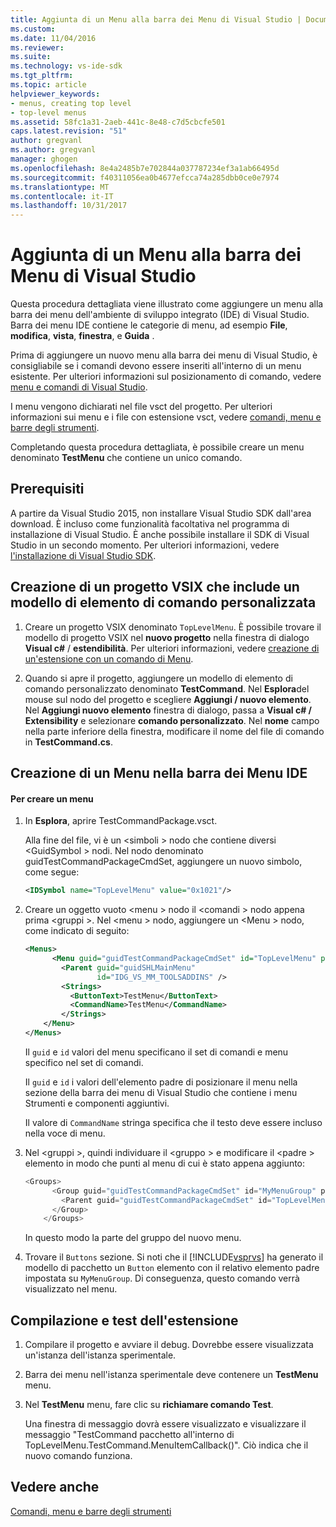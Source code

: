```yaml
---
title: Aggiunta di un Menu alla barra dei Menu di Visual Studio | Documenti Microsoft
ms.custom: 
ms.date: 11/04/2016
ms.reviewer: 
ms.suite: 
ms.technology: vs-ide-sdk
ms.tgt_pltfrm: 
ms.topic: article
helpviewer_keywords:
- menus, creating top level
- top-level menus
ms.assetid: 58fc1a31-2aeb-441c-8e48-c7d5cbcfe501
caps.latest.revision: "51"
author: gregvanl
ms.author: gregvanl
manager: ghogen
ms.openlocfilehash: 8e4a2485b7e702844a037787234ef3a1ab66495d
ms.sourcegitcommit: f40311056ea0b4677efcca74a285dbb0ce0e7974
ms.translationtype: MT
ms.contentlocale: it-IT
ms.lasthandoff: 10/31/2017
---
```

# <a name="adding-a-menu-to-the-visual-studio-menu-bar"></a>Aggiunta di un Menu alla barra dei Menu di Visual Studio
Questa procedura dettagliata viene illustrato come aggiungere un menu alla barra dei menu dell'ambiente di sviluppo integrato (IDE) di Visual Studio. Barra dei menu IDE contiene le categorie di menu, ad esempio **File**, **modifica**, **vista**, **finestra**, e **Guida** .  
  
 Prima di aggiungere un nuovo menu alla barra dei menu di Visual Studio, è consigliabile se i comandi devono essere inseriti all'interno di un menu esistente. Per ulteriori informazioni sul posizionamento di comando, vedere [menu e comandi di Visual Studio](../extensibility/ux-guidelines/menus-and-commands-for-visual-studio.md).  
  
 I menu vengono dichiarati nel file vsct del progetto. Per ulteriori informazioni sui menu e i file con estensione vsct, vedere [comandi, menu e barre degli strumenti](../extensibility/internals/commands-menus-and-toolbars.md).  
  
 Completando questa procedura dettagliata, è possibile creare un menu denominato **TestMenu** che contiene un unico comando.  
  
## <a name="prerequisites"></a>Prerequisiti  
 A partire da Visual Studio 2015, non installare Visual Studio SDK dall'area download. È incluso come funzionalità facoltativa nel programma di installazione di Visual Studio. È anche possibile installare il SDK di Visual Studio in un secondo momento. Per ulteriori informazioni, vedere [l'installazione di Visual Studio SDK](../extensibility/installing-the-visual-studio-sdk.md).  
  
## <a name="creating-a-vsix-project-that-has-a-custom-command-item-template"></a>Creazione di un progetto VSIX che include un modello di elemento di comando personalizzata  
  
1.  Creare un progetto VSIX denominato `TopLevelMenu`. È possibile trovare il modello di progetto VSIX nel **nuovo progetto** nella finestra di dialogo **Visual c#** / **estendibilità**.  Per ulteriori informazioni, vedere [creazione di un'estensione con un comando di Menu](../extensibility/creating-an-extension-with-a-menu-command.md).  
  
2.  Quando si apre il progetto, aggiungere un modello di elemento di comando personalizzato denominato **TestCommand**. Nel **Esplora**del mouse sul nodo del progetto e scegliere **Aggiungi / nuovo elemento**. Nel **Aggiungi nuovo elemento** finestra di dialogo, passa a **Visual c# / Extensibility** e selezionare **comando personalizzato**. Nel **nome** campo nella parte inferiore della finestra, modificare il nome del file di comando in **TestCommand.cs**.  
  
## <a name="creating-a-menu-on-the-ide-menu-bar"></a>Creazione di un Menu nella barra dei Menu IDE  
  
#### <a name="to-create-a-menu"></a>Per creare un menu  
  
1.  In **Esplora**, aprire TestCommandPackage.vsct.  
  
     Alla fine del file, vi è un \<simboli > nodo che contiene diversi \<GuidSymbol > nodi. Nel nodo denominato guidTestCommandPackageCmdSet, aggiungere un nuovo simbolo, come segue:  
  
    ```xml  
    <IDSymbol name="TopLevelMenu" value="0x1021"/>  
    ```  
  
2.  Creare un oggetto vuoto \<menu > nodo il \<comandi > nodo appena prima \<gruppi >. Nel \<menu > nodo, aggiungere un \<Menu > nodo, come indicato di seguito:  
  
    ```xml  
    <Menus>  
          <Menu guid="guidTestCommandPackageCmdSet" id="TopLevelMenu" priority="0x700" type="Menu">  
            <Parent guid="guidSHLMainMenu"  
                    id="IDG_VS_MM_TOOLSADDINS" />  
            <Strings>  
              <ButtonText>TestMenu</ButtonText>  
              <CommandName>TestMenu</CommandName>  
            </Strings>  
        </Menu>  
    </Menus>  
    ```  
  
     Il `guid` e `id` valori del menu specificano il set di comandi e menu specifico nel set di comandi.  
  
     Il `guid` e `id` i valori dell'elemento padre di posizionare il menu nella sezione della barra dei menu di Visual Studio che contiene i menu Strumenti e componenti aggiuntivi.  
  
     Il valore di `CommandName` stringa specifica che il testo deve essere incluso nella voce di menu.  
  
3.  Nel \<gruppi >, quindi individuare il \<gruppo > e modificare il \<padre > elemento in modo che punti al menu di cui è stato appena aggiunto:  
  
    ```csharp  
    <Groups>  
          <Group guid="guidTestCommandPackageCmdSet" id="MyMenuGroup" priority="0x0600">  
            <Parent guid="guidTestCommandPackageCmdSet" id="TopLevelMenu"/>  
          </Group>  
        </Groups>  
    ```  
  
     In questo modo la parte del gruppo del nuovo menu.  
  
4.  Trovare il `Buttons` sezione. Si noti che il [!INCLUDE[vsprvs](../code-quality/includes/vsprvs_md.md)] ha generato il modello di pacchetto un `Button` elemento con il relativo elemento padre impostata su `MyMenuGroup`. Di conseguenza, questo comando verrà visualizzato nel menu.  
  
## <a name="building-and-testing-the-extension"></a>Compilazione e test dell'estensione  
  
1.  Compilare il progetto e avviare il debug. Dovrebbe essere visualizzata un'istanza dell'istanza sperimentale.  
  
2.  Barra dei menu nell'istanza sperimentale deve contenere un **TestMenu** menu.  
  
3.  Nel **TestMenu** menu, fare clic su **richiamare comando Test**.  
  
     Una finestra di messaggio dovrà essere visualizzato e visualizzare il messaggio "TestCommand pacchetto all'interno di TopLevelMenu.TestCommand.MenuItemCallback()". Ciò indica che il nuovo comando funziona.  
  
## <a name="see-also"></a>Vedere anche  
 [Comandi, menu e barre degli strumenti](../extensibility/internals/commands-menus-and-toolbars.md)